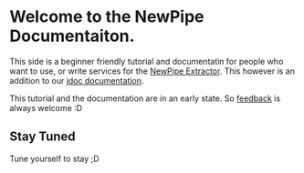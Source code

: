 # Welcome to the NewPipe Documentaiton.

This side is a beginner friendly tutorial and documentatin for people who want to use, or write services for the [NewPipe Extractor](https://github.com/TeamNewPipe/NewPipeExtractor).
This however is an addition to our [jdoc documentation](https://teamnewpipe.github.io/NewPipeExtractor/javadoc/).

This tutorial and the documentation are in an early state. So [feedback](https://github.com/TeamNewPipe/documentation/issues) is always welcome :D

## Stay Tuned

Tune yourself to stay ;D
